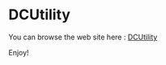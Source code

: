 #  DCUtility

You can browse the web site here : <a href="https://dcutility.github.io/" title="DCUtility web site" target="_blank" rel="noreferrer">DCUtility</a>

Enjoy!
